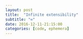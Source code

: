 ```yaml
---
layout: post
title:  "Infinite extensibility"
subtitle: "∞"
date: 2016-12-11-21:15:00
categories: [code, ephemera]
---
```


